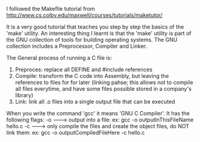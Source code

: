 I followed the Makefile tutorial from http://www.cs.colby.edu/maxwell/courses/tutorials/maketutor/

It is a very good tutorial that teaches you step by step the basics of the 'make' utility.
An interesting thing I learnt is that the 'make' utility is part of the GNU collection of tools for building operating systems. The GNU collection includes a Preprocessor, Compiler and Linker.

The General process of running a C file is:
1. Preproces: replace all DEFINE and #include references
2. Compile: transform the C code into Assembly, but leaving the references to files for for later (linking pahse; this allows not to compile all files everytime, and have some files possible stored in a company's library)
3. Link: link all .o files into a single output file that can be executed

When you write the command 'gcc' it means 'GNU C Compiler'. It has the following flags:
-o ---> output into a file: ex:  gcc -o outputInThisFileName hello.c
-c ---> only compile the files and create the object files, do NOT link them: ex: gcc -o outputCompiledFileHere -c hello.c
